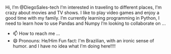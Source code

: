 Hi, I’m @DiegoSales-tech
I’m interested in traveling to different places, I'm crazy about movies and TV shows. I like to play video games and enjoy a good time with my family.
I’m currently learning programming in Python, I need to learn how to use Pandas and Numpy
I’m looking to collaborate on ...
- 📫 How to reach me ...
- 😄 Pronouns: He/Him
Fun fact: I'm Brazilian, with an ironic sense of humor. and I have no idea what I'm doing here!!!!

<!---
DiegoSales-tech/DiegoSales-tech is a ✨ special ✨ repository because its `README.md` (this file) appears on your GitHub profile.
You can click the Preview link to take a look at your changes.
--->
